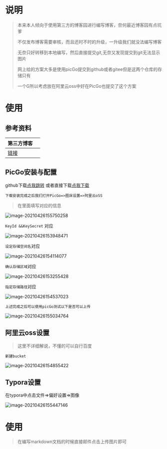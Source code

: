 # 说明

> 本来本人倾向于使用第三方的博客园进行编写博客，奈何最近博客园有点坑爹
>
> 不仅发布博客需要审核，而且还时不时的升级，一升级我们就没法编写博客
>
> 无奈只好转移到本地编写，然后直接提交git,无奈又发现提交到git无法显示图片
>
> 网上给的方案大多是使用picGo提交到github或者gitee但是这两个仓库的存储只有
>
> 一个G所以考虑放在阿里云oss中好在PicGo也提交了这个方案

# 使用

##  参考资料

| 第三方博客                                                |      |
| --------------------------------------------------------- | ---- |
| [链接](https://www.cnblogs.com/xuexianqi/p/13490854.html) |      |





## PicGo安装与配置

github下载[点我跳转](https://github.com/Molunerfinn/PicGo/releases) 或者直接下载[点我下载](https://github.com/Molunerfinn/PicGo/releases/download/v2.3.0-beta.6/PicGo-Setup-2.3.0-beta.6.exe)

`下载安装完成之后我们打开PicGo=>图床设置=>阿里云oSS`

> 在里面填写对应的信息

![image-20210426155750258](https://gitee.com/yaolliuyang/blogImages/raw/master/blogImages/image-20210426155750258.png)

`KeyId &&KeySecret` 对应

![image-20210426153948471](https://gitee.com/yaolliuyang/blogImages/raw/master/blogImages/image-20210426153948471.png)

`设定存储空间名`对应

![image-20210426154114077](https://gitee.com/yaolliuyang/blogImages/raw/master/blogImages/image-20210426154114077.png)

`确认存储区域`对应

![image-20210426153255428](https://gitee.com/yaolliuyang/blogImages/raw/master/blogImages/image-20210426153255428.png)

`指定存储路径`对应

![image-20210426154537023](https://gitee.com/yaolliuyang/blogImages/raw/master/blogImages/image-20210426154537023.png)

`上述完成之后可以使用picGo测试以下是否可以上传`

![image-20210426155034764](https://gitee.com/yaolliuyang/blogImages/raw/master/blogImages/image-20210426155034764.png)

##  阿里云oss设置

> 这里不详细解说，不懂的可以自行百度

`新建bucket`

![image-20210426154855422](https://gitee.com/yaolliuyang/blogImages/raw/master/blogImages/image-20210426154855422.png)



## Typora设置

在typora中点击文件=>偏好设置=>图像

![image-20210426155447146](https://gitee.com/yaolliuyang/blogImages/raw/master/blogImages/image-20210426155447146.png)

#  使用

> 在编写markdown文档的时候直接邮件点击上传图片即可